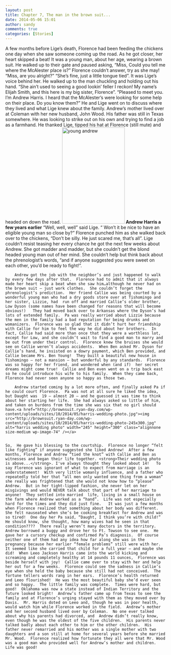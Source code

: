 ```yaml
---
layout: post
title: Chapter 7, The man in the brown suit...
date: 2014-05-06 15:01
author: sandy
comments: true
categories: [Stories]
---
```


 A few months before Lige’s death, Florence had been feeding the chickens one day when she saw someone coming up the road.  As he got closer, her heart skipped a beat!  It was a young man, about her age, wearing a brown suit.  He walked up to their gate and paused asking, “Miss, Could you tell me where the McAlester place is?”  Florence couldn’t answer, try as she may!  “Miss, are you alright?”  “She’s fine, just a little tongue tied”.  It was Lige’s voice behind her.  He walked up to the man chuckling and holding out his hand. “She ain’t used to seeing a good lookin’ feller I reckon!  My name’s Elijah Smith, and this here is my big sister, Florence”.    “Pleased to meet you.   I’m Andrew Harris.  I heard that the McAlester’s were looking for some help on their place.  Do you know them?”   He and Lige went on to discuss where they lived and what Lige knew about the family.  Andrew’s mother lived over at Coleman with her new husband, John Wood.  His father was still in Texas somewhere.  He was looking to strike out on his own and trying to find a job as a farmhand.  He thanked Lige, tipped his hat at Florence (still mute) and headed on down the road.
<a href="http://brownsuit.ryan-day.com/wp-content/uploads/sites/10/2014/05/young-andrew.jpg"><img src="http://brownsuit.ryan-day.com/wp-content/uploads/sites/10/2014/05/young-andrew-196x300.jpg" alt="young andrew" width="196" height="300" class="alignnone size-medium wp-image-93" /></a>
<strong>Andrew Harris a few years earlier</strong>
“Well, well, well” said Lige. “ Won’t it be nice to have an eligible young man so close by?”  Florence punched him as she walked back over to the chickens, “Don’t be silly.  He just scared me, that’s all”.  Lige couldn’t resist teasing her every chance he got the next few weeks about Andrew.  She got madder and madder, but she couldn’t get the blond headed young man out of her mind.  She couldn’t help but think back about the phrenologist’s words, “and if anyone suggested you were sweet on each other, you’d be ready to fight!”.

        Andrew got the job with the neighbor’s and just happened to walk by every few days after that.  Florence had to admit that it always made her heart skip a beat when she saw him…although he never had on the brown suit – just work clothes.  She couldn’t forget the phrenologist’s prediction.  Her friend Callie was being courted by a  wonderful young man who had a dry goods store over at Tishomingo and her sister, Lizzie, had  run off and married Callie’s older brother, Low Dyson (some names have been changed for reasons that will become obvious!)   They had moved back over to Arkansas where the Dyson’s had lots of extended family.  Pa was really worried about Lizzie because the men in the family had a bad reputation for being drunks and womanizers.  Florence was so glad that it didn’t hurt her friendship with Callie for him to feel the way he did about her brothers.  In fact, Callie had said more than once that they were a worthless lot, except for Low, and she couldn’t wait to find a good man to marry and be out from under their control.  Florence knew the bruises she would see on Callie weren’t always accidents.  When Ben asked Mr. Dyson for Callie’s hand, he insisted on a dowry payment, which Ben provided, and Callie became Mrs. Ben Young!  They built a beautiful new house in Tishomingo – not a mansion – but wonderful by any standards.  Florence was so happy for her friend, and wondered when (and if)  her secret dreams might come true!  Callie and Ben even went on a trip back east so he could introduce his wife to his family.  When they came back, Florence had never seen anyone so happy as those two.  

        Andrew started coming by a lot more often, and finally asked Pa if he could court Florence.  Pa was not at all sure he liked the idea, but Daught was  19 – almost 20 – and he guessed it was time to think about her starting her life.  She had always asked so little of him, and taken on burdens from the time she was six that no girl should have.<a href="http://brownsuit.ryan-day.com/wp-content/uploads/sites/10/2014/05/harris-wedding-photo.jpg"><img src="http://brownsuit.ryan-day.com/wp-content/uploads/sites/10/2014/05/harris-wedding-photo-245x300.jpg" alt="harris wedding photo" width="245" height="300" class="alignnone size-medium wp-image-74" /></a>    


    So,  He gave his blessing to the courtship.  Florence no longer “felt like fighting” if anyone suggested she liked Andrew!  After a few months, Florence and Andrew “tied the knot” with Callie and Ben as witnesses and began their life together. <strong>Their wedding photo is above...</strong>. I've always thought they looked about 14!   To say Florence was ignorant of what to expect from marriage is an understatement!  With very little womanly influence, and a father who repeatedly told her that “all men only wanted one thing from a woman” she really was frightened that she would not know how to “please” Andrew.  But in her tight-lipped fashion, she never let on her misgivings and would NEVER talk about that part of her marriage to anyone!  They settled into married  life, living in a small house on the farm where Andrew worked as a “hand”.  Life was not especially hard for the times and they did just fine.   It was just a few months when Florence realized that something about her body was different.  She felt nauseated when she’s be cooking breakfast for Andrew and was so tired!  One day her Pa said, “Daught, I think you’re with child!”  He should know, she thought, how many wives had he seen in that condition????  There really weren’t many doctors in the territory.  Andrew borrowed a buggy and drove her to Ft. Towson to see one.  He gave her a cursory checkup and confirmed Pa’s diagnosis.  Of course neither one of them had any idea how far along she was in the pregnancy because her earlier “female problems” still were with her.  It seemed like she carried that child for a full year – and maybe she did!  When Leeo Jackson Harris came into the world kicking and screaming and completely healthy at 14 pounds 11 ounces,  Florence was beside herself with joy!  Callie came over to stay with her and help her out for a few weeks.  Florence could see the sadness in Callie’s eye when she held the baby because she still had not conceived.  The fortune tellers words rang in her ears.  Florence’s health returned and Leeo flourished!  He was the most beautiful baby she’d ever seen and so happy.  The little family was complete.  Times were hard, but good!  Oklahoma was now a state instead of Indian Territory and the future looked bright!  Andrew’s father came up from Texas to see the family and at Florence’s urging stayed with them as they moved over by Davis.  Mr. Harris doted on Leeo and, though he was in poor health,  would watch him while Florence worked in the field.  Andrew’s mother and her second husband lived over by Coleman.  No one ever talked about why his parents had divorced, and  Andrew didn’t really know, even though he was the oldest of the five children.  His parents never talked badly about each other to him or the other children.  His father never remarried and his mother was a single mother with two daughters and a son still at home for several years before she married Mr. Wood.  Florence realized how fortunate they all were that Mr. Wood was a good man who provided well for Andrew’s mother and children.  Life was good!

